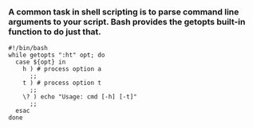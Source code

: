 ### A common task in shell scripting is to parse command line arguments to your script. Bash provides the getopts built-in function to do just that. 

```
#!/bin/bash
while getopts ":ht" opt; do
  case ${opt} in
    h ) # process option a
      ;;
    t ) # process option t
      ;;
    \? ) echo "Usage: cmd [-h] [-t]"
      ;;
  esac
done
```
